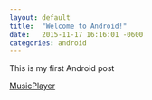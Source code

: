 ```yaml
---
layout: default
title:  "Welcome to Android!"
date:   2015-11-17 16:16:01 -0600
categories: android
---
```

This is my first Android post

<a href="https://github.com/Jongui/MusicPlayer">MusicPlayer</a>
